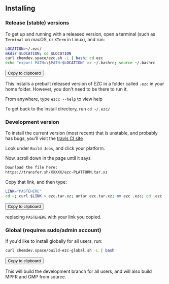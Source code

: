 
## Installing

### Release (stable) versions

To get up and running with a released version, open a terminal (such as `Terminal` on macOS, or `XTerm` in Linux), and run:

```bash
LOCATION=~/.ezc/
mkdir $LOCATION; cd $LOCATION
curl chemdev.space/ezc.sh -L | bash; cd ezc
echo "export PATH=\$PATH:$LOCATION" >> ~/.bashrc; source ~/.bashrc
```

<button class="btn" data-clipboard-text='LOCATION=~/.ezc/; mkdir $LOCATION; cd $LOCATION; curl chemdev.space/ezc.sh -L | bash; cd ezc; echo "export PATH=\$PATH:$LOCATION" >> ~/.bashrc; source ~/.bashrc'>
    Copy to clipboard
</button>

This installs a prebuilt released version of EZC in a folder called `.ezc` in your home folder. However, you don't need to be there to run it.

From anywhere, type `ezcc --help` to view help

To get back to the install directory, run `cd ~/.ezc/`

### Development version

To install the current version (most recent) that is unstable, and probably has bugs, you'll visit the [travis CI site](https://travis-ci.org/ChemicalDevelopment/ezc)

Look under `Build Jobs`, and click your platform.

Now, scroll down in the page until it says 

```bash
Download the file here:
https://transfer.sh/XXXXX/ezc-PLATFORM.tar.xz
```

Copy that link, and then type:

```bash
LINK="PASTEHERE"
cd ~; curl $LINK > ezc.tar.xz; untar ezc.tar.xz; mv ezc .ezc; cd .ezc
```

<button class="btn" data-clipboard-text='LINK="PASTEHERE"; cd ~; curl $LINK > ezc.tar.xz; tar xfv ezc.tar.xz; mv ezc .ezc; cd .ezc'>
    Copy to clipboard
</button>


replacing `PASTEHERE` with your link you copied.


### Global (requires sudo/admin account)

If you'd like to install globally for all users, run:

```bash
curl chemdev.space/build-ezc-global.sh -L | bash
```

<button class="btn" data-clipboard-text='curl chemdev.space/build-ezc-global.sh -L | bash'>
    Copy to clipboard
</button>


This will build the development branch for all users, and will also build MPFR and GMP from source.
